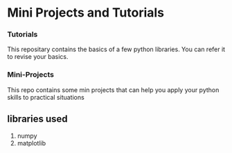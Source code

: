 # Mini Projects and Tutorials

### Tutorials
This repositary contains the basics of a few python libraries. You can refer it to revise your basics. 

### Mini-Projects
This repo contains some min projects that can help you apply your python skills to practical situations

## libraries used
1) numpy
2) matplotlib